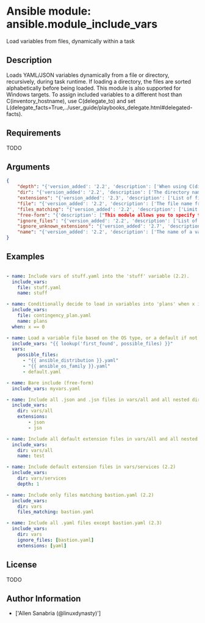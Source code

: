 # Ansible module: ansible.module_include_vars


Load variables from files, dynamically within a task

## Description

Loads YAML/JSON variables dynamically from a file or directory, recursively, during task runtime.
If loading a directory, the files are sorted alphabetically before being loaded.
This module is also supported for Windows targets.
To assign included variables to a different host than C(inventory_hostname), use C(delegate_to) and set L(delegate_facts=True,../user_guide/playbooks_delegate.html#delegated-facts).

## Requirements

TODO

## Arguments

``` json
{
    "depth": "{'version_added': '2.2', 'description': ['When using C(dir), this module will, by default, recursively go through each sub directory and load up the variables. By explicitly setting the depth, this module will only go as deep as the depth.'], 'default': 0}",
    "dir": "{'version_added': '2.2', 'description': ['The directory name from which the variables should be loaded.', 'If the path is relative, it will look for the file in vars/ subdirectory of a role or relative to playbook.']}",
    "extensions": "{'version_added': '2.3', 'description': ['List of file extensions to read when using C(dir).'], 'default': ['yaml', 'yml', 'json']}",
    "file": "{'version_added': '2.2', 'description': ['The file name from which variables should be loaded.', 'If the path is relative, it will look for the file in vars/ subdirectory of a role or relative to playbook.']}",
    "files_matching": "{'version_added': '2.2', 'description': ['Limit the files that are loaded within any directory to this regular expression.']}",
    "free-form": "{'description': ["This module allows you to specify the 'file' option directly without any other options. There is no 'free-form' option, this is just an indicator, see example below."]}",
    "ignore_files": "{'version_added': '2.2', 'description': ['List of file names to ignore.']}",
    "ignore_unknown_extensions": "{'version_added': '2.7', 'description': ['Ignore unknown file extensions within the directory. This allows users to specify a directory containing vars files that are intermingled with non vars files extension types (For example, a directory with a README in it and vars files)'], 'default': False}",
    "name": "{'version_added': '2.2', 'description': ['The name of a variable into which assign the included vars. If omitted (null) they will be made top level vars.']}",
}
```

## Examples


``` yaml

- name: Include vars of stuff.yaml into the 'stuff' variable (2.2).
  include_vars:
    file: stuff.yaml
    name: stuff

- name: Conditionally decide to load in variables into 'plans' when x is 0, otherwise do not. (2.2)
  include_vars:
    file: contingency_plan.yaml
    name: plans
  when: x == 0

- name: Load a variable file based on the OS type, or a default if not found. Using free-form to specify the file.
  include_vars: "{{ lookup('first_found', possible_files) }}"
  vars:
    possible_files:
      - "{{ ansible_distribution }}.yaml"
      - "{{ ansible_os_family }}.yaml"
      - default.yaml

- name: Bare include (free-form)
  include_vars: myvars.yaml

- name: Include all .json and .jsn files in vars/all and all nested directories (2.3)
  include_vars:
    dir: vars/all
    extensions:
        - json
        - jsn

- name: Include all default extension files in vars/all and all nested directories and save the output in test. (2.2)
  include_vars:
    dir: vars/all
    name: test

- name: Include default extension files in vars/services (2.2)
  include_vars:
    dir: vars/services
    depth: 1

- name: Include only files matching bastion.yaml (2.2)
  include_vars:
    dir: vars
    files_matching: bastion.yaml

- name: Include all .yaml files except bastion.yaml (2.3)
  include_vars:
    dir: vars
    ignore_files: [bastion.yaml]
    extensions: [yaml]

```

## License

TODO

## Author Information
  - ['Allen Sanabria (@linuxdynasty)']
